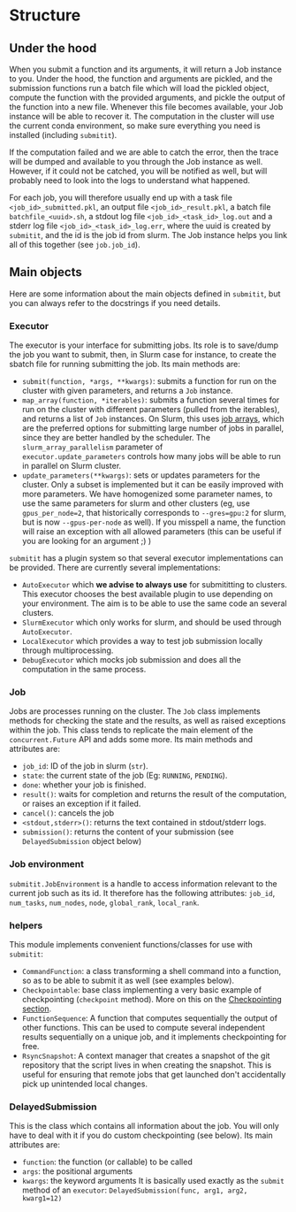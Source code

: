 # Structure

## Under the hood

When you submit a function and its arguments, it will return a Job instance to you. Under the hood, the function and arguments are
pickled, and the submission functions run a batch file which will load the pickled object, compute the function
with the provided arguments, and pickle the output of the function into a new file. Whenever this file becomes available, your Job instance
will be able to recover it. The computation in the cluster will use the current conda environment, so make sure everything you need is installed (including `submitit`).

If the computation failed and we are able to catch the error, then the trace will be dumped and available to you through the Job instance as well.
However, if it could not be catched, you will be notified as well, but will probably need to look into the logs to understand what happened.

For each job, you will therefore usually end up with a task file `<job_id>_submitted.pkl`, an output file `<job_id>_result.pkl`,
a batch file `batchfile_<uuid>.sh`, a stdout log file `<job_id>_<task_id>_log.out` and a stderr log file `<job_id>_<task_id>_log.err`, where the uuid
is created by `submitit`, and the id is the job id from slurm. The Job instance helps you link all of this together (see `job.job_id`).

## Main objects

Here are some information about the main objects defined in `submitit`, but you can always refer to the docstrings if you need details.

### Executor

The executor is your interface for submitting jobs. Its role is to save/dump the job you want to submit,
then, in Slurm case for instance, to create the sbatch file for running submitting the job.
Its main methods are:
 - `submit(function, *args, **kwargs)`: submits a function for run on the cluster with given parameters, and returns
   a `Job` instance.
 - `map_array(function, *iterables)`: submits a function several times for run on the cluster with different parameters
   (pulled from the iterables), and returns a list of `Job` instances. On Slurm, this uses [job arrays](https://slurm.schedmd.com/job_array.html),
   which are the preferred options for submitting large number of jobs in parallel, since they are better handled by the scheduler.
   The `slurm_array_parallelism` parameter of `executor.update_parameters` controls how many jobs will be able to run in parallel on Slurm cluster.
 - `update_parameters(**kwargs)`: sets or updates parameters for the cluster. Only a subset is implemented but
   it can be easily improved with more parameters. We have homogenized some parameter names, to use the same
   parameters for slurm and other clusters (eg, use `gpus_per_node=2`, that historically corresponds to `--gres=gpu:2` for slurm, but is now `--gpus-per-node` as well).
   If you misspell a name, the function will raise an exception with all allowed parameters (this can be useful if you are looking for
   an argument ;) )

`submitit` has a plugin system so that several executor implementations can be provided. There are currently several implementations:
- `AutoExecutor` which **we advise to always use** for submititting to clusters. This executor chooses the best available plugin to use depending on your environment. The aim is to be able to use the same code an several clusters.
- `SlurmExecutor` which only works for slurm, and should be used through `AutoExecutor`.
- `LocalExecutor` which provides a way to test job submission locally through multiprocessing.
- `DebugExecutor` which mocks job submission and does all the computation in the same process.


### Job

Jobs are processes running on the cluster. The `Job` class implements methods for checking the state and the results, as well as
raised exceptions within the job. This class tends to replicate the main element of the  `concurrent.Future` API and adds some more.
Its main methods and attributes are:
 - `job_id`: ID of the job in slurm (`str`).
 - `state`: the current state of the job (Eg: `RUNNING`, `PENDING`).
 - `done`: whether your job is finished.
 - `result()`: waits for completion and returns the result of the computation, or raises an exception if it failed.
 - `cancel()`: cancels the job
 - `<stdout,stderr>()`: returns the text contained in stdout/stderr logs.
 - `submission()`: returns the content of your submission (see `DelayedSubmission` object below)

### Job environment

`submitit.JobEnvironment` is a handle to access information relevant to the current job such as its id. It therefore has the following attributes:
`job_id`, `num_tasks`, `num_nodes`, `node`, `global_rank`, `local_rank`.

### helpers

This module implements convenient functions/classes for use with `submitit`:
 - `CommandFunction`: a class transforming a shell command into a function, so as to be able to submit it as well (see examples below).
 - `Checkpointable`: base class implementing a very basic example of checkpointing (`checkpoint` method). More on this on the [Checkpointing section](https://github.com/facebookincubator/submitit/blob/main/docs/checkpointing.md).
 - `FunctionSequence`: A function that computes sequentially the output of other functions. This can be used
 to compute several independent results sequentially on a unique job, and it implements checkpointing for free.
 - `RsyncSnapshot`: A context manager that creates a snapshot of the git repository that the script lives in
    when creating the snapshot.  This is useful for ensuring that remote jobs that get launched don't accidentally
    pick up unintended local changes.


### DelayedSubmission

This is the class which contains all information about the job. You will only have to deal with it if you do
custom checkpointing (see below). Its main attributes are:
- `function`: the function (or callable) to be called
- `args`: the positional arguments
- `kwargs`: the keyword arguments
It is basically used exactly as the `submit` method of an `executor`: `DelayedSubmission(func, arg1, arg2, kwarg1=12)`
